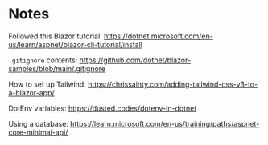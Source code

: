 # Notes

Followed this Blazor tutorial: https://dotnet.microsoft.com/en-us/learn/aspnet/blazor-cli-tutorial/install

`.gitignore` contents: https://github.com/dotnet/blazor-samples/blob/main/.gitignore

How to set up Tailwind: https://chrissainty.com/adding-tailwind-css-v3-to-a-blazor-app/

DotEnv variables: https://dusted.codes/dotenv-in-dotnet

Using a database: https://learn.microsoft.com/en-us/training/paths/aspnet-core-minimal-api/
